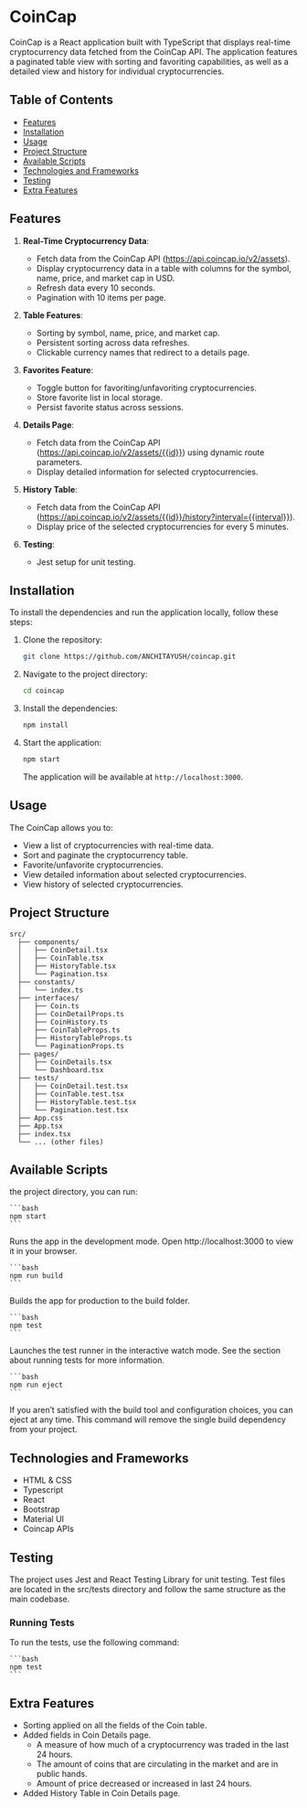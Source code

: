 # CoinCap

CoinCap is a React application built with TypeScript that displays real-time cryptocurrency data fetched from the CoinCap API. The application features a paginated table view with sorting and favoriting capabilities, as well as a detailed view and history for individual cryptocurrencies.

## Table of Contents

- [Features](#features)
- [Installation](#installation)
- [Usage](#usage)
- [Project Structure](#project-structure)
- [Available Scripts](#available-scripts)
- [Technologies and Frameworks](#technologies-and-frameworks)
- [Testing](#testing)
- [Extra Features](#extra-features)

## Features

1. **Real-Time Cryptocurrency Data**:
    - Fetch data from the CoinCap API (https://api.coincap.io/v2/assets).
    - Display cryptocurrency data in a table with columns for the symbol, name, price, and market cap in USD.
    - Refresh data every 10 seconds.
    - Pagination with 10 items per page.

2. **Table Features**:
    - Sorting by symbol, name, price, and market cap.
    - Persistent sorting across data refreshes.
    - Clickable currency names that redirect to a details page.

3. **Favorites Feature**:
    - Toggle button for favoriting/unfavoriting cryptocurrencies.
    - Store favorite list in local storage.
    - Persist favorite status across sessions.

4. **Details Page**:
    - Fetch data from the CoinCap API (https://api.coincap.io/v2/assets/{{id}}) using dynamic route parameters.
    - Display detailed information for selected cryptocurrencies.

5. **History Table**:
    - Fetch data from the CoinCap API (https://api.coincap.io/v2/assets/{{id}}/history?interval={{interval}}).
    - Display price of the selected cryptocurrencies for every 5 minutes.

6. **Testing**:
    - Jest setup for unit testing.

## Installation

To install the dependencies and run the application locally, follow these steps:

1. Clone the repository:

    ```bash
    git clone https://github.com/ANCHITAYUSH/coincap.git
    ```

2. Navigate to the project directory:

    ```bash
    cd coincap
    ```

3. Install the dependencies:

    ```bash
    npm install
    ```

4. Start the application:

    ```bash
    npm start
    ```

    The application will be available at `http://localhost:3000`.

## Usage

The CoinCap allows you to:
- View a list of cryptocurrencies with real-time data.
- Sort and paginate the cryptocurrency table.
- Favorite/unfavorite cryptocurrencies.
- View detailed information about selected cryptocurrencies.
- View history of selected cryptocurrencies.

## Project Structure

```plaintext
src/
  ├── components/
  │   ├── CoinDetail.tsx
  │   ├── CoinTable.tsx
  │   ├── HistoryTable.tsx
  │   └── Pagination.tsx
  ├── constants/
  │   └── index.ts
  ├── interfaces/
  │   ├── Coin.ts
  │   ├── CoinDetailProps.ts
  │   ├── CoinHistory.ts
  │   ├── CoinTableProps.ts
  │   ├── HistoryTableProps.ts
  │   └── PaginationProps.ts
  ├── pages/
  │   ├── CoinDetails.tsx
  │   └── Dashboard.tsx
  ├── tests/
  │   ├── CoinDetail.test.tsx
  │   ├── CoinTable.test.tsx
  │   ├── HistoryTable.test.tsx
  │   └── Pagination.test.tsx
  ├── App.css
  ├── App.tsx
  ├── index.tsx
  └── ... (other files)
   ```

## Available Scripts

 the project directory, you can run:

    ```bash
    npm start
    ```
Runs the app in the development mode. Open http://localhost:3000 to view it in your browser.

    ```bash
    npm run build
    ```
Builds the app for production to the build folder.

    ```bash
    npm test
    ```
Launches the test runner in the interactive watch mode. See the section about running tests for more information.

    ```bash
    npm run eject
    ```
If you aren’t satisfied with the build tool and configuration choices, you can eject at any time. This command will remove the single build dependency from your project.

## Technologies and Frameworks
- HTML & CSS
- Typescript
- React
- Bootstrap
- Material UI
- Coincap APIs

## Testing
The project uses Jest and React Testing Library for unit testing. Test files are located in the src/tests directory and follow the same structure as the main codebase.

### Running Tests
To run the tests, use the following command:

    ```bash
    npm test
    ```

## Extra Features
- Sorting applied on all the fields of the Coin table.
- Added fields in Coin Details page.
    - A measure of how much of a cryptocurrency was traded in the last 24 hours.
    - The amount of coins that are circulating in the market and are in public hands.
    - Amount of price decreased or increased in last 24 hours.
- Added History Table in Coin Details page.
